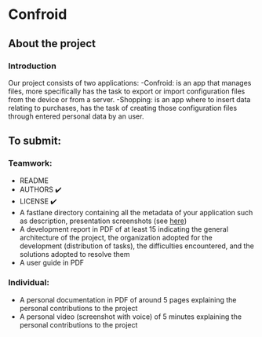 # Confroid
## About the project
### Introduction
Our project consists of two applications:
-Confroid:
is an app that manages files, more specifically
has the task to export or import configuration files from the device or from a server.
-Shopping:
is an app where to insert data relating to purchases, 
has the task of creating those configuration files through entered personal data by an user.


## To submit:

### Teamwork:
- README
- AUTHORS :heavy_check_mark:
- LICENSE :heavy_check_mark:
- A fastlane directory containing all the metadata of your application such as description, presentation screenshots (see [here](https://f-droid.org/en/docs/All_About_Descriptions_Graphics_and_Screenshots/))
- A development report in PDF of at least 15 indicating the general architecture of the project, the organization adopted for the development (distribution of tasks), the difficulties encountered, and the solutions adopted to resolve them
- A user guide in PDF

### Individual:
- A personal documentation in PDF of around 5 pages explaining the personal contributions to the project
- A personal video (screenshot with voice) of 5 minutes explaining the personal contributions to the project
